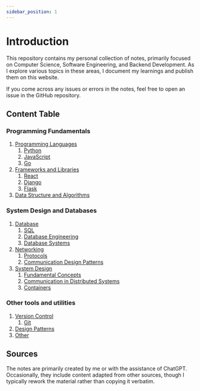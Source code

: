 ```yaml
---
sidebar_position: 1
---
```


# Introduction

This repository contains my personal collection of notes, primarily focused on Computer Science, Software Engineering, and Backend Development. As I explore various topics in these areas, I document my learnings and publish them on this website.

If you come across any issues or errors in the notes, feel free to open an issue in the GitHub repository.

## Content Table

### Programming Fundamentals

1. [Programming Languages](/docs/programming-languages/introduction.md)
   1. [Python](/docs/programming-languages/python/introduction.md)
   2. [JavaScript](/docs/programming-languages/javascript/introduction.md)
   3. [Go](/docs/programming-languages/go/introduction.md)
2. [Frameworks and Libraries](/docs/frameworks-libraries/introduction.md)
   1. [React](/docs/frameworks-libraries/react/introduction.md)
   2. [Django](/docs/frameworks-libraries/django/introduction.md)
   3. [Flask](/docs/frameworks-libraries/flask/introduction.md)
3. [Data Structure and Algorithms](/docs/data-structure-and-algorithms/arrays-and-hasing)

### System Design and Databases

1. [Database](/docs/databases/introduction.md)
   1. [SQL](/docs/databases/sql/sql.md)
   2. [Database Engineering](/docs/databases/database-engineering/introduction.md)
   3. [Database Systems](/docs/databases/database-systems/introduction.md)
2. [Networking](/docs/networking/introduction.md)
   1. [Protocols](/docs/networking/protocols/client-server-architecture.md)
   2. [Communication Design Patterns](/docs/networking/communication-design-patterns/request-response.md)
3. [System Design](/docs/system-design/introduction.md)
   1. [Fundamental Concepts](/docs/system-design/fundamental-concepts/high-and-low-level-design.md)
   2. [Communication in Distributed Systems](/docs/system-design/distributed-system-communication/mq-vs-ms.md)
   3. [Containers](/docs/system-design/containers/introduction.md)

### Other tools and utilities

1. [Version Control](/docs/version-control/introduction.md)
   1. [Git](/docs/version-control/git/introduction.md)
2. [Design Patterns](/docs/design-patterns/introduction.md)
3. [Other](/docs/other/regex.md)

## Sources

The notes are primarily created by me or with the assistance of ChatGPT. Occasionally, they include content adapted from other sources, though I typically rework the material rather than copying it verbatim.

